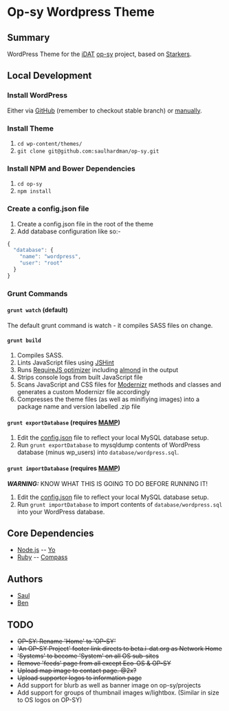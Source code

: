 # Op-sy Wordpress Theme

## Summary

WordPress Theme for the [iDAT](http://i-dat.org) [op-sy](http://op-sy.com) project, based on [Starkers](https://github.com/viewportindustries/starkers).

## Local Development

### Install WordPress

Either via [GitHub](https://github.com/WordPress/WordPress) (remember to checkout stable branch) or [manually](http://wordpress.org/download/).

### Install Theme

1. `cd wp-content/themes/`
2. `git clone git@github.com:saulhardman/op-sy.git`

### Install NPM and Bower Dependencies

1. `cd op-sy`
2. `npm install`

### Create a config.json file

1. Create a config.json file in the root of the theme
2. Add database configuration like so:-

```js
{
  "database": {
    "name": "wordpress",
    "user": "root"
  }
}
```

### Grunt Commands

#### `grunt watch` (default)

The default grunt command is watch - it compiles SASS files on change.

#### `grunt build`

1. Compiles SASS.
2. Lints JavaScript files using [JSHint](http://www.jshint.com/)
3. Runs [RequireJS optimizer](http://requirejs.org/docs/optimization.html) including [almond](https://github.com/jrburke/almond) in the output
4. Strips console logs from built JavaScript file
5. Scans JavaScript and CSS files for [Modernizr](http://modernizr.com/) methods and classes and generates a custom Modernizr file accordingly
6. Compresses the theme files (as well as minifiying images) into a package name and version labelled .zip file

#### `grunt exportDatabase` (requires [MAMP](http://www.mamp.info/en/index.html))

1. Edit the [config.json](#create-a-config-json-file) file to reflect your local MySQL database setup.
2. Run `grunt exportDatabase` to mysqldump contents of WordPress database (minus wp_users) into `database/wordpress.sql`.

#### `grunt importDatabase` (requires [MAMP](http://www.mamp.info/en/index.html))

***WARNING:*** KNOW WHAT THIS IS GOING TO DO BEFORE RUNNING IT!

1. Edit the [config.json](#create-a-config-json-file) file to reflect your local MySQL database setup.
2. Run `grunt importDatabase` to import contents of `database/wordpress.sql` into your WordPress database.

## Core Dependencies

- [Node.js](http://nodejs.org)
  -- [Yo](http://yeoman.io)
- [Ruby](https://www.ruby-lang.org/en/)
  -- [Compass](http://compass-style.org)

## Authors

- [Saul](http://github.com/saulhardman)
- [Ben](http://github.com/benashman)

## TODO

- ~~OP-SY: Rename 'Home' to 'OP-SY'~~
- ~~'An OP-SY Project' footer link directs to beta.i-dat.org as Network Home~~
- ~~'Systems' to become 'System' on all OS sub-sites~~
- ~~Remove 'feeds' page from all except Eco-OS & OP-SY~~
- ~~Upload map image to contact page. @2x?~~
- ~~Upload supporter logos to information page~~
- Add support for blurb as well as banner image on op-sy/projects
- Add support for groups of thumbnail images w/lightbox. (Similar in size to OS logos on OP-SY)


